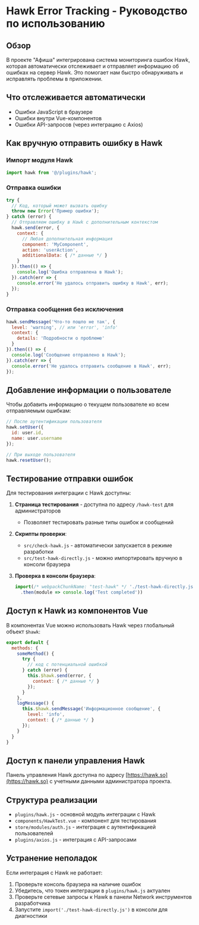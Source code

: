 # Hawk Error Tracking - Руководство по использованию

## Обзор

В проекте "Афиша" интегрирована система мониторинга ошибок Hawk, которая автоматически отслеживает и отправляет информацию об ошибках на сервер Hawk. Это помогает нам быстро обнаруживать и исправлять проблемы в приложении.

## Что отслеживается автоматически

- Ошибки JavaScript в браузере
- Ошибки внутри Vue-компонентов
- Ошибки API-запросов (через интеграцию с Axios)

## Как вручную отправить ошибку в Hawk

### Импорт модуля Hawk

```javascript
import hawk from '@/plugins/hawk';
```

### Отправка ошибки

```javascript
try {
  // Код, который может вызвать ошибку
  throw new Error('Пример ошибки');
} catch (error) {
  // Отправляем ошибку в Hawk с дополнительным контекстом
  hawk.send(error, {
    context: {
      // Любая дополнительная информация
      component: 'MyComponent',
      action: 'userAction',
      additionalData: { /* данные */ }
    }
  }).then(() => {
    console.log('Ошибка отправлена в Hawk');
  }).catch(err => {
    console.error('Не удалось отправить ошибку в Hawk', err);
  });
}
```

### Отправка сообщения без исключения

```javascript
hawk.sendMessage('Что-то пошло не так', {
  level: 'warning', // или 'error', 'info'
  context: {
    details: 'Подробности о проблеме'
  }
}).then(() => {
  console.log('Сообщение отправлено в Hawk');
}).catch(err => {
  console.error('Не удалось отправить сообщение в Hawk', err);
});
```

## Добавление информации о пользователе

Чтобы добавить информацию о текущем пользователе ко всем отправляемым ошибкам:

```javascript
// После аутентификации пользователя
hawk.setUser({
  id: user.id,
  name: user.username
});

// При выходе пользователя
hawk.resetUser();
```

## Тестирование отправки ошибок

Для тестирования интеграции с Hawk доступны:

1. **Страница тестирования** - доступна по адресу `/hawk-test` для администраторов
   - Позволяет тестировать разные типы ошибок и сообщений

2. **Скрипты проверки**:
   - `src/check-hawk.js` - автоматически запускается в режиме разработки
   - `src/test-hawk-directly.js` - можно импортировать вручную в консоли браузера

3. **Проверка в консоли браузера**:
   ```javascript
   import(/* webpackChunkName: "test-hawk" */ './test-hawk-directly.js')
     .then(module => console.log('Test completed'))
   ```

## Доступ к Hawk из компонентов Vue

В компонентах Vue можно использовать Hawk через глобальный объект `$hawk`:

```javascript
export default {
  methods: {
    someMethod() {
      try {
        // код с потенциальной ошибкой
      } catch (error) {
        this.$hawk.send(error, {
          context: { /* данные */ }
        });
      }
    },
    logMessage() {
      this.$hawk.sendMessage('Информационное сообщение', {
        level: 'info',
        context: { /* данные */ }
      });
    }
  }
}
```

## Доступ к панели управления Hawk

Панель управления Hawk доступна по адресу [https://hawk.so](https://hawk.so) с учетными данными администратора проекта.

## Структура реализации

- `plugins/hawk.js` - основной модуль интеграции с Hawk
- `components/HawkTest.vue` - компонент для тестирования
- `store/modules/auth.js` - интеграция с аутентификацией пользователей
- `plugins/axios.js` - интеграция с API-запросами

## Устранение неполадок

Если интеграция с Hawk не работает:

1. Проверьте консоль браузера на наличие ошибок
2. Убедитесь, что токен интеграции в `plugins/hawk.js` актуален
3. Проверьте сетевые запросы к Hawk в панели Network инструментов разработчика
4. Запустите `import('./test-hawk-directly.js')` в консоли для диагностики 